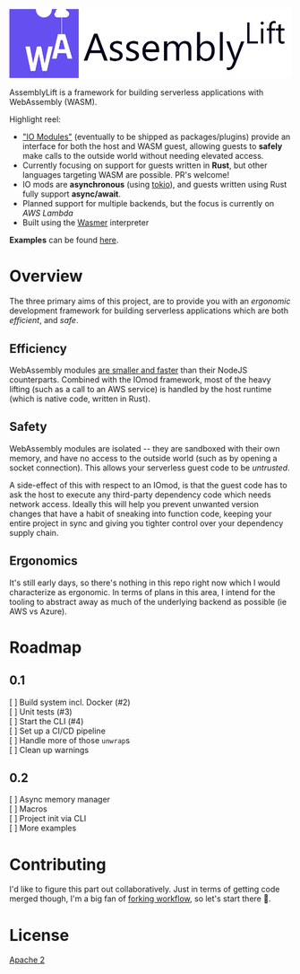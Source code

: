 <p align="center">
  <img width="600" src="./docs/AssemblyLift_logo_with_text.png">
</p>

AssemblyLift is a framework for building serverless applications with WebAssembly (WASM).  

Highlight reel:  
 * ["IO Modules"](backends/aws-lambda/iomod) (eventually to be shipped as packages/plugins) provide an interface for both the host and WASM guest, 
    allowing guests to __safely__ make calls to the outside world without needing elevated access.
 * Currently focusing on support for guests written in __Rust__, but other languages targeting WASM are possible. PR's welcome!
 * IO mods are __asynchronous__ (using [tokio](https://github.com/tokio-rs/tokio)), and guests written using Rust fully support __async/await__.
 * Planned support for multiple backends, but the focus is currently on _AWS Lambda_
 * Built using the [Wasmer](https://wasmer.io) interpreter

__Examples__ can be found [here](/examples).  

# Overview
The three primary aims of this project, are to provide you with an _ergonomic_ development framework for building serverless applications 
which are both _efficient_, and _safe_.

## Efficiency
WebAssembly modules [are smaller and faster](https://medium.com/@OPTASY.com/webassembly-vs-javascript-is-wasm-faster-than-js-when-does-javascript-perform-better-db86d2ecf2cc) 
than their NodeJS counterparts. Combined with the IOmod framework, most of the heavy lifting (such as a call to an AWS 
service) is handled by the host runtime (which is native code, written in Rust).

## Safety
WebAssembly modules are isolated -- they are sandboxed with their own memory, and have no access to the outside world 
(such as by opening a socket connection). This allows your serverless guest code to be _untrusted_.  

A side-effect of this with respect to an IOmod, is that the guest code has to ask the host to execute 
any third-party dependency code which needs network access. Ideally this will help you prevent unwanted version changes that
have a habit of sneaking into function code, keeping your entire project in sync and giving you tighter control over
your dependency supply chain.

## Ergonomics
It's still early days, so there's nothing in this repo right now which I would characterize as ergonomic. In terms of 
plans in this area, I intend for the tooling to abstract away as much of the underlying backend as possible (ie AWS vs Azure).

# Roadmap

## 0.1
 [ ] Build system incl. Docker (#2)  
 [ ] Unit tests (#3)  
 [ ] Start the CLI (#4)  
 [ ] Set up a CI/CD pipeline  
 [ ] Handle more of those `unwrap`s  
 [ ] Clean up warnings  

## 0.2
 [ ] Async memory manager  
 [ ] Macros  
 [ ] Project init via CLI  
 [ ] More examples  


# Contributing

I'd like to figure this part out collaboratively. Just in terms of getting code merged though,
 I'm a big fan of [forking workflow](https://www.atlassian.com/git/tutorials/comparing-workflows/forking-workflow), 
 so let's start there 🙂.

# License
[Apache 2](/LICENSE)